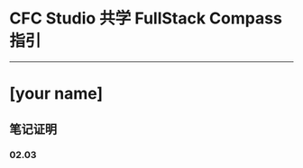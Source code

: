 # CFC Studio 共学 FullStack Compass 指引
---
# [your name]

## 笔记证明

<!-- Content_START -->

### 02.03

<!-- Content_END -->
